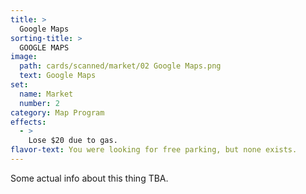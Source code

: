 ```yaml
---
title: >
  Google Maps
sorting-title: >
  GOOGLE MAPS
image: 
  path: cards/scanned/market/02 Google Maps.png
  text: Google Maps
set:
  name: Market
  number: 2
category: Map Program
effects: 
  - >
    Lose $20 due to gas.
flavor-text: You were looking for free parking, but none exists.
---
```

Some actual info about this thing TBA.
